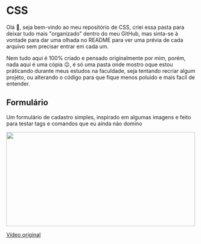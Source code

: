 # CSS
<p>Olá 👋, seja bem-vindo ao meu repositório de CSS, criei essa pasta para deixar tudo mais "organizado" dentro do meu GitHub, mas 
  sinta-se à vontade para dar uma olhada no README para ver uma prévia de cada arquivo sem precisar entrar em cada um.</p>
  
<p>Nem tudo aqui é 100% criado e pensado originalmente por mim, porém, nada aqui é uma cópia 😉, é só uma pasta onde mostro oque 
  estou práticando durante meus estudos na faculdade, seja tentando recriar algum projéto, ou alterando o código para que fique 
  menos poluído e mais facil de entender.</p>

<article>
  <h2>Formulário</h2>
  
  <p>Um formulário de cadastro simples, inspirado em algumas imagens e feito para testar tags e comandos que eu ainda não domino</p>
  
  <img src="https://user-images.githubusercontent.com/101893896/166433149-101b9545-79c7-4330-b3bd-b2a349ed840d.png" width="500px" height="250">
  
  <a href="https://www.youtube.com/watch?v=zWw0npNDkVM&t=594s">Vídeo original</a>
</article>
